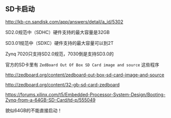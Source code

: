 ## SD卡启动

http://kb-cn.sandisk.com/app/answers/detail/a_id/5302

SD2.0规范中（SDHC）硬件支持的最大容量是32GB

SD3.01规范中（SDXC）硬件支持的最大容量可以到2T

Zynq 7020只支持SD2.0规范，7030倒是支持SD3.0的

官方的SD卡里有 `ZedBoard Out Of Box SD Card image and source` 这些程序

http://zedboard.org/content/zedboard-out-box-sd-card-image-and-source

http://zedboard.org/content/32-gb-sd-card-zedboard

https://forums.xilinx.com/t5/Embedded-Processor-System-Design/Booting-Zynq-from-a-64GB-SD-Card/td-p/555049


貌似64GB的不能直接启动！

